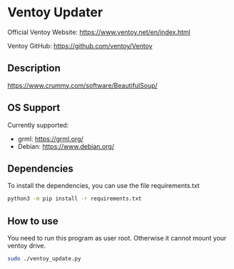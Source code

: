 # Ventoy Updater

Official Ventoy Website:
https://www.ventoy.net/en/index.html

Ventoy GitHub:
https://github.com/ventoy/Ventoy

## Description

https://www.crummy.com/software/BeautifulSoup/

## OS Support

Currently supported:

* grml: https://grml.org/
* Debian: https://www.debian.org/

## Dependencies

To install the dependencies, you can use the file requirements.txt

```bash
python3 -m pip install -r requirements.txt
```

## How to use

You need to run this program as user root. Otherwise it cannot mount your ventoy drive.

```bash
sudo ./ventoy_update.py
```
